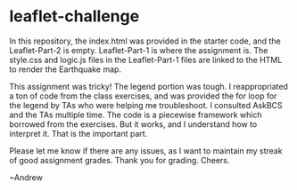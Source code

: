 # leaflet-challenge
In this repository, the index.html was provided in the starter code, and the Leaflet-Part-2 
is empty. Leaflet-Part-1 is where the assignment is. The style.css and logic.js files in the 
Leaflet-Part-1 files are linked to the HTML to render the Earthquake map.

This assignment was tricky! The legend portion was tough. I reappropriated a ton of code from 
the class exercises, and was provided the for loop for the legend by TAs who were helping me 
troubleshoot. I consulted AskBCS and the TAs multiple time. The code is a piecewise framework 
which borrowed from the exercises. But it works, and I understand how to interpret it. That is 
the important part.

Please let me know if there are any issues, as I want to maintain my streak of good assignment 
grades. Thank you for grading. Cheers.

~Andrew